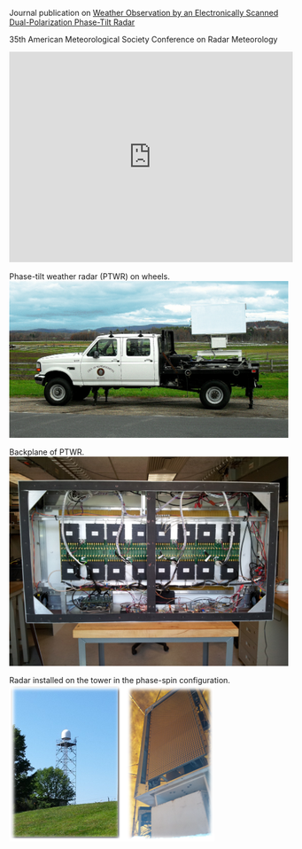Journal publication on [Weather Observation by an Electronically Scanned Dual-Polarization Phase-Tilt Radar](/pdf/2018_Orzel_TGRS.pdf)

35th American Meteorological Society Conference on Radar Meteorology  
<iframe src="https://player.vimeo.com/video/413954211" width="512" height="380" frameborder="0" allow="autoplay; fullscreen" allowfullscreen></iframe>

Phase-tilt weather radar (PTWR) on wheels. 
<img src="images/PTWRonWheels.jpg?raw=true"/>

Backplane of PTWR. 
<img src="images/PTWRinside.jpg?raw=true"/>

Radar installed on the tower in the phase-spin configuration.
<img src="images/phasetower.png?raw=true"/>
